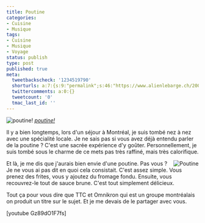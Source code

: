 ```yaml
---
title: Poutine
categories:
- Cuisine
- Musique
tags:
- Cuisine
- Musique
- Voyage
status: publish
type: post
published: true
meta:
  tweetbackscheck: '1234519790'
  shorturls: a:7:{s:9:"permalink";s:46:"https://www.alienlebarge.ch/2008/02/03/poutine/";s:7:"tinyurl";s:25:"https://tinyurl.com/c47pjh";s:4:"isgd";s:17:"https://is.gd/iy06";s:5:"bitly";s:18:"https://bit.ly/85iB";s:5:"snipr";s:22:"https://snipr.com/bdkla";s:5:"snurl";s:22:"https://snurl.com/bdkla";s:7:"snipurl";s:24:"https://snipurl.com/bdkla";}
  twittercomments: a:0:{}
  tweetcount: '0'
  tmac_last_id: ''
---
```

 <img src="https://farm1.static.flickr.com/30/99436565_a63fe12006.jpg" alt="poutine!" />
<em><a href="https://www.flickr.com/photos/sashamd/99436565/" title="photo sharing">poutine!</a></em>

Il y a bien longtemps, lors d'un séjour à Montréal, je suis tombé nez à nez avec une spécialité locale. Je ne sais pas si vous avez déjà entendu parler de la poutine ? C'est une sacrée expérience d'y goûter. Personnellement, je suis tombé sous le charme de ce mets pas très raffiné, mais très calorifique.

<!--more-->

<a href="https://dlgjp9x71cipk.cloudfront.net/2008/02/422692736_b6975bd810.jpg" title="Poutine"><img src="https://dlgjp9x71cipk.cloudfront.net/2008/02/422692736_b6975bd810.thumbnail.jpg" alt="Poutine" align="right" /></a>Et là, je me dis que j'aurais bien envie d'une poutine. Pas vous ?
Je ne vous ai pas dit en quoi cela consistait. C'est assez simple. Vous prenez des frites, vous y ajoutez du fromage fondu. Ensuite, vous recouvrez-le tout de sauce brune. C'est tout simplement délicieux.

Tout ça pour vous dire que TTC et Omnikron qui est un groupe montréalais on produit un titre sur le sujet. Et je me devais de le partager avec vous.

[youtube Gz89dO1F7fs]
